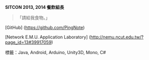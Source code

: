 **SITCON 2013, 2014 餐飲組長**

> 「請給我食物。」

[GitHub] (https://github.com/PingNote)

[Network E.M.U. Application Laboratory] (http://nemu.ncut.edu.tw/?page_id=13#39917059)

標籤：Java, Android, Arduino, Unity3D, Mono, C#
